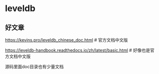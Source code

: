 # leveldb



## 好文章

https://kevins.pro/leveldb_chinese_doc.html # 官方文档中文版

https://leveldb-handbook.readthedocs.io/zh/latest/basic.html # 好像也是官方文档中文版

源码里面doc目录也有少量文档
